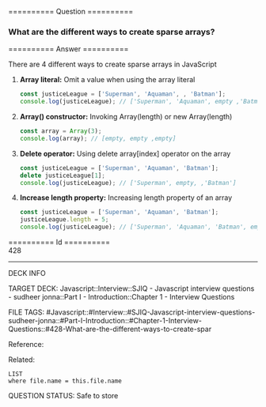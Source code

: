 ========== Question ==========  

### What are the different ways to create sparse arrays?  

========== Answer ==========  

There are 4 different ways to create sparse arrays in JavaScript

1. **Array literal:** Omit a value when using the array literal

    ```js
    const justiceLeague = ['Superman', 'Aquaman', , 'Batman'];
    console.log(justiceLeague); // ['Superman', 'Aquaman', empty ,'Batman']
    ```

2. **Array() constructor:** Invoking Array(length) or new Array(length)

    ```js
    const array = Array(3);
    console.log(array); // [empty, empty ,empty]
    ```

3. **Delete operator:** Using delete array[index] operator on the array

    ```js
    const justiceLeague = ['Superman', 'Aquaman', 'Batman'];
    delete justiceLeague[1];
    console.log(justiceLeague); // ['Superman', empty, ,'Batman']
    ```

4. **Increase length property:** Increasing length property of an array

    ```js
    const justiceLeague = ['Superman', 'Aquaman', 'Batman'];
    justiceLeague.length = 5;
    console.log(justiceLeague); // ['Superman', 'Aquaman', 'Batman', empty, empty]
    ```

========== Id ==========  
428

---

DECK INFO

TARGET DECK: Javascript::Interview::SJIQ - Javascript interview questions - sudheer jonna::Part I - Introduction::Chapter 1 - Interview Questions

FILE TAGS: #Javascript::#Interview::#SJIQ-Javascript-interview-questions-sudheer-jonna::#Part-I-Introduction::#Chapter-1-Interview-Questions::#428-What-are-the-different-ways-to-create-spar

Reference:

Related:

```dataview
LIST
where file.name = this.file.name
```

QUESTION STATUS: Safe to store
